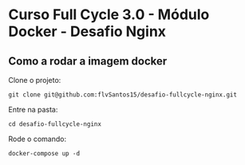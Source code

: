 # Curso Full Cycle 3.0 - Módulo Docker - Desafio Nginx

## Como a rodar a imagem docker

Clone o projeto:

```
git clone git@github.com:flvSantos15/desafio-fullcycle-nginx.git
```

Entre na pasta:

```
cd desafio-fullcycle-nginx
```

Rode o comando:

```
docker-compose up -d
```
